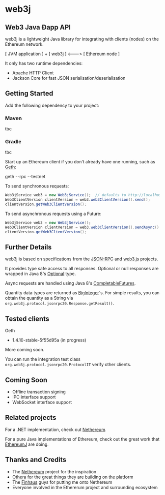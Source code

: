 # web3j 
## Web3 Java Ðapp API 

web3j is a lightweight Java library for integrating with clients (nodes) on the Ethereum network.

[ JVM application ] + [ web3j ] <---> [ Ethereum node ]

It only has two runtime dependencies:

* Apache HTTP Client 
* Jackson Core for fast JSON serialisation/deserialisation


## Getting Started

Add the following dependency to your project:

### Maven

tbc

### Gradle

tbc


Start up an Ethereum client if you don't already have one running, such as [Geth](https://github.com/ethereum/go-ethereum/wiki/geth):

geth --rpc --testnet


To send synchronous requests:


```java
Web3jService web3 = new Web3jService();  // defaults to http://localhost:8545/
Web3ClientVersion clientVersion = web3.web3ClientVersion().send();
clientVersion.getWeb3ClientVersion();
```

To send asynchronous requests using a Future:

```java
Web3jService web3 = new Web3jService();
Web3ClientVersion clientVersion = web3.web3ClientVersion().sendAsync().get();
clientVersion.getWeb3ClientVersion();
```


## Further Details

web3j is based on specifications from the [JSON-RPC](https://github.com/ethereum/wiki/wiki/JSON-RPC) and [web3.js](https://github.com/ethereum/web3.js) projects. 

It provides type safe access to all responses. Optional or null responses are wrapped in Java 8's [Optional](https://docs.oracle.com/javase/8/docs/api/java/util/Optional.html) type.

Async requests are handled using Java 8's [CompletableFutures](https://docs.oracle.com/javase/8/docs/api/java/util/concurrent/CompletableFuture.html).

Quantity data types are returned as [BigInteger](https://docs.oracle.com/javase/8/docs/api/java/math/BigInteger.html)'s. For simple results, you can obtain the quantity as a String via `org.web3j.protocol.jsonrpc20.Response.getResult()`.


## Tested clients

Geth
* 1.4.10-stable-5f55d95a (in progress)

More coming soon.

You can run the integration test class `org.web3j.protocol.jsonrpc20.ProtocolIT` verify other clients.


## Coming Soon

* Offline transaction signing
* IPC interface support
* WebSocket interface support


## Related projects

For a .NET implementation, check out [Nethereum](https://github.com/Nethereum/Nethereum).
 
For a pure Java implementations of Ethereum, check out the great work that [EthereumJ](https://github.com/ethereum/ethereumj) are doing.


## Thanks and Credits

* The [Nethereum](https://github.com/Nethereum/Nethereum) project for the inspiration
* [Othera](https://www.othera.com.au/) for the great things they are building on the platform
* The [Finhaus](http://finhaus.com.au/) guys for putting me onto Nethereum
* Everyone involved in the Ethererum project and surrounding ecosystem
